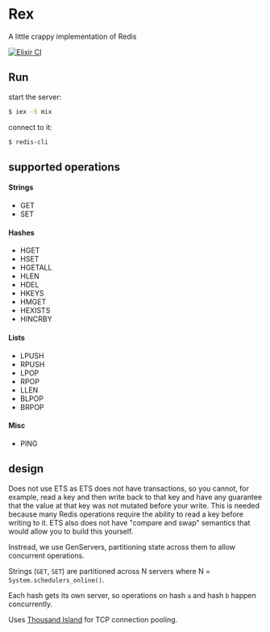 # Rex

A little crappy implementation of Redis

[![Elixir CI](https://github.com/ckampfe/rex/actions/workflows/elixir.yml/badge.svg)](https://github.com/ckampfe/rex/actions/workflows/elixir.yml)

## Run

start the server:
```sh
$ iex -S mix
```

connect to it:
```sh
$ redis-cli
```

## supported operations

#### Strings

- GET
- SET

#### Hashes

- HGET
- HSET
- HGETALL
- HLEN
- HDEL
- HKEYS
- HMGET
- HEXISTS
- HINCRBY

#### Lists

- LPUSH
- RPUSH
- LPOP
- RPOP
- LLEN
- BLPOP
- BRPOP

#### Misc

- PING

## design

Does not use ETS as ETS does not have transactions, so you cannot, for example, read a key and then write back to that key and have any guarantee that the value at that key was not mutated before your write. This is needed because many Redis operations require the ability to read a key before writing to it. ETS also does not have "compare and swap" semantics that would allow you to build this yourself.

Instread, we use GenServers, partitioning state across them to allow concurrent operations.

Strings (`GET`, `SET`) are partitioned across N servers where N = `System.schedulers_online()`.

Each hash gets its own server, so operations on hash `a` and hash `b` happen concurrently.

Uses [Thousand Island](https://hexdocs.pm/thousand_island/ThousandIsland.html) for TCP connection pooling.
